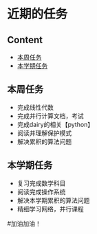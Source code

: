 近期的任务
===

Content
---
- [本周任务](#本周任务)
- [本学期任务](#本学期任务)

本周任务
---

- 完成线性代数
- 完成并行计算文档，考试
- 完成dairy的相关【python】
- 阅读并理解保护模式
- 解决累积的算法问题

本学期任务
---

- 复习完成数学科目
- 阅读完成操作系统
- 解决本学期累积的算法问题
- 精细学习网络，并行课程

#加油加油！
